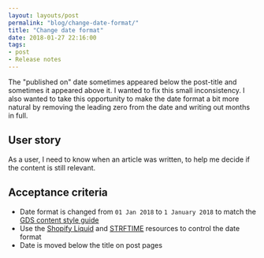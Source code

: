 ```yaml
---
layout: layouts/post
permalink: "blog/change-date-format/"
title: "Change date format"
date: 2018-01-27 22:16:00  
tags:
- post
- Release notes
---
```


The "published on" date sometimes appeared below the post-title and sometimes it appeared above it. I wanted to fix this small inconsistency. I also wanted to take this opportunity to make the date format a bit more natural by removing the leading zero from the date and writing out months in full.

## User story

As a user, I need to know when an article was written, to help me decide if the content is still relevant.

## Acceptance criteria

- Date format is changed from `01 Jan 2018` to `1 January 2018` to match the [GDS content style guide](https://www.gov.uk/guidance/style-guide/a-to-z-of-gov-uk-style#dates)
- Use the [Shopify Liquid](https://shopify.github.io/liquid/filters/date/) and [STRFTIME](http://strftime.net/) resources to control the date format
- Date is moved below the title on post pages
